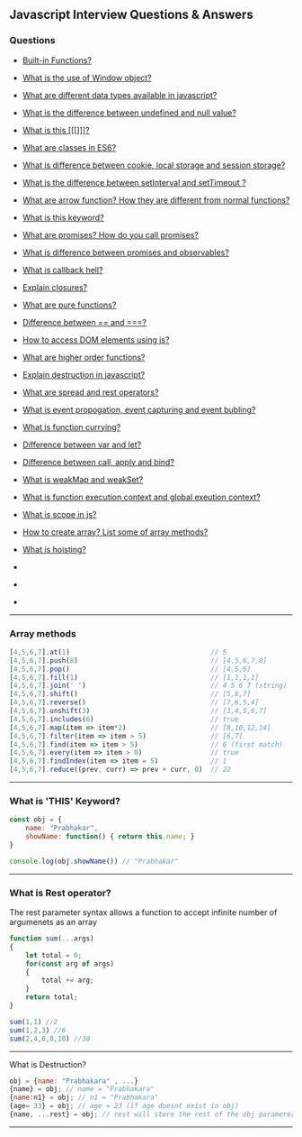 ## Javascript Interview Questions & Answers

### Questions

- [Built-in Functions?]()

- [What is the use of Window object?](#)
- [What are different data types available in javascript?](#)
- [What is the difference between undefined and null value?](#)
- [What is this [[[]]]?](#)
- [What are classes in ES6?](#)
- [What is difference between cookie, local storage and session storage?](#)
- [What is the difference between setInterval and setTimeout ?](#)
- [What are arrow function? How they are different from normal functions?](#)
- [What is this keyword?](#)
- [What are promises? How do you call promises?](#)
- [What is difference between promises and observables?](#)
- [What is callback hell?](#)
- [Explain closures?](#)
- [What are pure functions?](#)
- [Difference between == and ===?](#)
- [How to access DOM elements using js?](#)
- [What are higher order functions?](#)
- [Explain destruction in javascript?](#)
- [What are spread and rest operators?](#)
- [What is event propogation, event capturing and event bubling?](#)
- [What is function currying?](#)
- [Difference between var and let?](#)
- [Difference between call, apply and bind?](#)
- [What is weakMap and weakSet?](#)
- [What is function execution context and global exeution context?](#)
- [What is scope in js?](#)
- [How to create array? List some of array methods?](#)
- [What is hoisting?](#)
- [](#)
- [](#)
- [](#)

***
### Array methods

```js
[4,5,6,7].at(1)                                   // 5
[4,5,6,7].push(8)                                 // [4,5,6,7,8]
[4,5,6,7].pop()                                   // [4,5,6]
[4,5,6,7].fill(1)                                 // [1,1,1,1]
[4,5,6,7].join(' ')                               // 4 5 6 7 (string)
[4,5,6,7].shift()                                 // [5,6,7]
[4,5,6,7].reverse()                               // [7,6,5,4]
[4,5,6,7].unshift(3)                              // [3,4,5,6,7]
[4,5,6,7].includes(6)                             // true
[4,5,6,7].map(item => item*2)                     // [8,10,12,14]
[4,5,6,7].filter(item => item > 5)                // [6,7]
[4,5,6,7].find(item => item > 5)                  // 6 (first match)
[4,5,6,7].every(item => item > 0)                 // true
[4,5,6,7].findIndex(item => item = 5)             // 1
[4,5,6,7].reduce((prev, curr) => prev + curr, 0)  // 22
```
***

### What is 'THIS' Keyword?

```js
const obj = {
    name: "Prabhakar",
    showName: function() { return this.name; }
}

console.log(obj.showName()) // "Prabhakar"

```
***
### What is Rest operator?
The rest parameter syntax allows a function to accept infinite number of argumenets as an array

```js
function sum(...args)
{
    let total = 0;
    for(const arg of args)
    {
        total += arg;
    }
    return total;
}

sum(1,1) //2
sum(1,2,3) //6
sum(2,4,6,8,10) //30
```
***
What is Destruction?

```js
obj = {name: "Prabhakara" , ...}
{name} = obj; // name = "Prabhakara"
{name:n1} = obj; // n1 = "Prabhakara"
{age= 33} = obj; // age = 23 (if age doesnt exist in obj)
{name, ...rest} = obj; // rest will store the rest of the obj paramerers
```
***